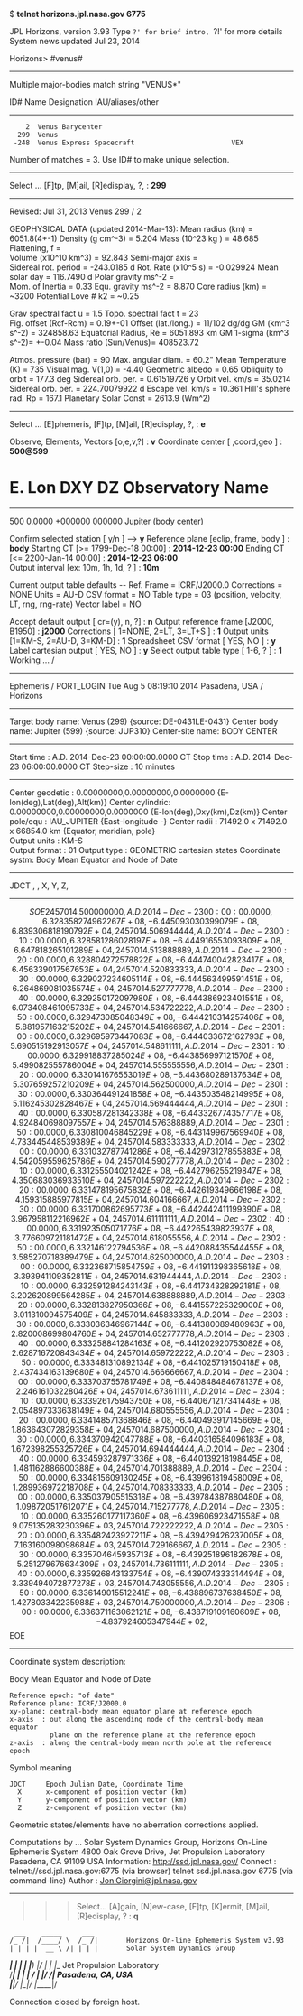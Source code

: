 $ **telnet horizons.jpl.nasa.gov 6775**

JPL Horizons, version 3.93 
Type `?' for brief intro, `?!' for more details 
System news updated Jul 23, 2014
 
Horizons> #venus#
*******************************************************************************
 Multiple major-bodies match string "VENUS*"

  ID#      Name                               Designation  IAU/aliases/other   
  -------  ---------------------------------- -----------  ------------------- 
        2  Venus Barycenter                                                     
      299  Venus                                                                
     -248  Venus Express Spacecraft                        VEX                  
 
   Number of matches =  3. Use ID# to make unique selection.
*******************************************************************************
 Select ... [F]tp, [M]ail, [R]edisplay, ?, <cr>: **299**
*******************************************************************************
 Revised: Jul 31, 2013              Venus                               299 / 2
 
 GEOPHYSICAL DATA (updated 2014-Mar-13):
  Mean radius (km)      =   6051.8(4+-1)  Density (g cm^-3)     =  5.204 
  Mass (10^23 kg )      =     48.685      Flattening, f         =  
  Volume (x10^10 km^3)  =     92.843      Semi-major axis       =  
  Sidereal rot. period  =   -243.0185 d   Rot. Rate (x10^5 s)   = -0.029924 
  Mean solar day        =    116.7490 d   Polar gravity ms^-2   =   
  Mom. of Inertia       =      0.33       Equ. gravity  ms^-2   =  8.870 
  Core radius (km)      =  ~3200          Potential Love # k2   = ~0.25 

  Grav spectral fact u  =      1.5        Topo. spectral fact t =  23       
  Fig. offset (Rcf-Rcm) =      0.19+-01   Offset (lat./long.)   = 11/102 dg/dg 
  GM (km^3 s^-2)        = 324858.63       Equatorial Radius, Re = 6051.893 km 
  GM 1-sigma (km^3 s^-2)=    +-0.04       Mass ratio (Sun/Venus)= 408523.72
  
  Atmos. pressure (bar) =    90           Max. angular diam.    =   60.2" 
  Mean Temperature (K)  =  735            Visual mag. V(1,0)    =   -4.40 
  Geometric albedo      =    0.65         Obliquity to orbit    =  177.3 deg 
  Sidereal orb. per.    =    0.61519726 y Orbit vel.  km/s      =   35.0214 
  Sidereal orb. per.    =  224.70079922 d Escape vel. km/s      =   10.361 
  Hill's sphere rad. Rp =  167.1          Planetary Solar Const = 2613.9 (Wm^2) 
*******************************************************************************
 Select ... [E]phemeris, [F]tp, [M]ail, [R]edisplay, ?, <cr>: **e**
 
 Observe, Elements, Vectors  [o,e,v,?] : **v**
 Coordinate center [ <id>,coord,geo  ] : **500@599**

   #   E. Lon    DXY      DZ    Observatory Name
  --- -------- ------- -------  ----------------
  500   0.0000 +000000  000000  Jupiter (body center)
 
 Confirm selected station    [ y/n ] --> **y**
 Reference plane [eclip, frame, body ] : **body**
 Starting CT  [>=   1799-Dec-18 00:00] : **2014-12-23 00:00**
 Ending   CT  [<=   2200-Jan-14 00:00] : **2014-12-23 06:00**           
 Output interval [ex: 10m, 1h, 1d, ? ] : **10m**
 
 Current output table defaults --
   Ref. Frame   = ICRF/J2000.0
   Corrections  = NONE
   Units        = AU-D
   CSV format   = NO
   Table type   = 03 (position, velocity, LT, rng, rng-rate)
   Vector label = NO
 
 Accept default output [ cr=(y), n, ?] : **n**
 Output reference frame [J2000, B1950] : **j2000**
 Corrections [ 1=NONE, 2=LT, 3=LT+S ]  : **1**
 Output units [1=KM-S, 2=AU-D, 3=KM-D] : **1**
 Spreadsheet CSV format    [ YES, NO ] : **y**
 Label cartesian output    [ YES, NO ] : **y**
 Select output table type  [ 1-6, ?  ] : **1**
 Working ... /  
*******************************************************************************
Ephemeris / PORT_LOGIN Tue Aug  5 08:19:10 2014 Pasadena, USA    / Horizons    
*******************************************************************************
Target body name: Venus (299)                     {source: DE-0431LE-0431}
Center body name: Jupiter (599)                   {source: JUP310}
Center-site name: BODY CENTER
*******************************************************************************
Start time      : A.D. 2014-Dec-23 00:00:00.0000 CT 
Stop  time      : A.D. 2014-Dec-23 06:00:00.0000 CT 
Step-size       : 10 minutes
*******************************************************************************
Center geodetic : 0.00000000,0.00000000,0.0000000 {E-lon(deg),Lat(deg),Alt(km)}
Center cylindric: 0.00000000,0.00000000,0.0000000 {E-lon(deg),Dxy(km),Dz(km)}
Center pole/equ : IAU_JUPITER                     {East-longitude -}
Center radii    : 71492.0 x 71492.0 x 66854.0 km  {Equator, meridian, pole}    
Output units    : KM-S                                                         
Output format   : 01
Output type     : GEOMETRIC cartesian states
Coordinate systm: Body Mean Equator and Node of Date                           
*******************************************************************************
JDCT ,   , X, Y, Z,
*******************************************************************************
$$SOE
2457014.500000000, A.D. 2014-Dec-23 00:00:00.0000,  6.328358274962267E+08, -6.445093030399079E+08,  6.839306818190792E+04,
2457014.506944444, A.D. 2014-Dec-23 00:10:00.0000,  6.328581286028197E+08, -6.444916553093809E+08,  6.647818265101289E+04,
2457014.513888889, A.D. 2014-Dec-23 00:20:00.0000,  6.328804272578822E+08, -6.444740042823417E+08,  6.456339017567653E+04,
2457014.520833333, A.D. 2014-Dec-23 00:30:00.0000,  6.329027234605114E+08, -6.444563499591451E+08,  6.264869081035574E+04,
2457014.527777778, A.D. 2014-Dec-23 00:40:00.0000,  6.329250172097980E+08, -6.444386923401551E+08,  6.073408461095733E+04,
2457014.534722222, A.D. 2014-Dec-23 00:50:00.0000,  6.329473085048349E+08, -6.444210314257406E+08,  5.881957163215202E+04,
2457014.541666667, A.D. 2014-Dec-23 01:00:00.0000,  6.329695973447083E+08, -6.444033672162793E+08,  5.690515192913057E+04,
2457014.548611111, A.D. 2014-Dec-23 01:10:00.0000,  6.329918837285024E+08, -6.443856997121570E+08,  5.499082555786004E+04,
2457014.555555556, A.D. 2014-Dec-23 01:20:00.0000,  6.330141676553019E+08, -6.443680289137634E+08,  5.307659257210209E+04,
2457014.562500000, A.D. 2014-Dec-23 01:30:00.0000,  6.330364491241858E+08, -6.443503548214995E+08,  5.116245302828467E+04,
2457014.569444444, A.D. 2014-Dec-23 01:40:00.0000,  6.330587281342338E+08, -6.443326774357717E+08,  4.924840698097557E+04,
2457014.576388889, A.D. 2014-Dec-23 01:50:00.0000,  6.330810046845229E+08, -6.443149967569940E+08,  4.733445448539389E+04,
2457014.583333333, A.D. 2014-Dec-23 02:00:00.0000,  6.331032787741286E+08, -6.442973127855883E+08,  4.542059559625786E+04,
2457014.590277778, A.D. 2014-Dec-23 02:10:00.0000,  6.331255504021242E+08, -6.442796255219847E+08,  4.350683036933510E+04,
2457014.597222222, A.D. 2014-Dec-23 02:20:00.0000,  6.331478195675832E+08, -6.442619349666198E+08,  4.159315885977815E+04,
2457014.604166667, A.D. 2014-Dec-23 02:30:00.0000,  6.331700862695773E+08, -6.442442411199390E+08,  3.967958112216962E+04,
2457014.611111111, A.D. 2014-Dec-23 02:40:00.0000,  6.331923505071776E+08, -6.442265439823937E+08,  3.776609721181472E+04,
2457014.618055556, A.D. 2014-Dec-23 02:50:00.0000,  6.332146122794536E+08, -6.442088435544455E+08,  3.585270718389479E+04,
2457014.625000000, A.D. 2014-Dec-23 03:00:00.0000,  6.332368715854759E+08, -6.441911398365618E+08,  3.393941109352811E+04,
2457014.631944444, A.D. 2014-Dec-23 03:10:00.0000,  6.332591284243143E+08, -6.441734328292181E+08,  3.202620899564285E+04,
2457014.638888889, A.D. 2014-Dec-23 03:20:00.0000,  6.332813827950366E+08, -6.441557225329000E+08,  3.011310094575409E+04,
2457014.645833333, A.D. 2014-Dec-23 03:30:00.0000,  6.333036346967144E+08, -6.441380089480963E+08,  2.820008699804760E+04,
2457014.652777778, A.D. 2014-Dec-23 03:40:00.0000,  6.333258841284163E+08, -6.441202920753082E+08,  2.628716720843434E+04,
2457014.659722222, A.D. 2014-Dec-23 03:50:00.0000,  6.333481310892134E+08, -6.441025719150418E+08,  2.437434163139680E+04,
2457014.666666667, A.D. 2014-Dec-23 04:00:00.0000,  6.333703755781749E+08, -6.440848484678137E+08,  2.246161032280426E+04,
2457014.673611111, A.D. 2014-Dec-23 04:10:00.0000,  6.333926175943750E+08, -6.440671217341448E+08,  2.054897333638149E+04,
2457014.680555556, A.D. 2014-Dec-23 04:20:00.0000,  6.334148571368846E+08, -6.440493917145669E+08,  1.863643072829358E+04,
2457014.687500000, A.D. 2014-Dec-23 04:30:00.0000,  6.334370942047788E+08, -6.440316584096183E+08,  1.672398255325726E+04,
2457014.694444444, A.D. 2014-Dec-23 04:40:00.0000,  6.334593287971336E+08, -6.440139218198445E+08,  1.481162886600388E+04,
2457014.701388889, A.D. 2014-Dec-23 04:50:00.0000,  6.334815609130245E+08, -6.439961819458009E+08,  1.289936972218708E+04,
2457014.708333333, A.D. 2014-Dec-23 05:00:00.0000,  6.335037905515318E+08, -6.439784387880480E+08,  1.098720517612071E+04,
2457014.715277778, A.D. 2014-Dec-23 05:10:00.0000,  6.335260177117360E+08, -6.439606923471558E+08,  9.075135283230396E+03,
2457014.722222222, A.D. 2014-Dec-23 05:20:00.0000,  6.335482423927211E+08, -6.439429426237005E+08,  7.163160098098684E+03,
2457014.729166667, A.D. 2014-Dec-23 05:30:00.0000,  6.335704645935713E+08, -6.439251896182678E+08,  5.251279676634309E+03,
2457014.736111111, A.D. 2014-Dec-23 05:40:00.0000,  6.335926843133754E+08, -6.439074333314494E+08,  3.339494072877278E+03,
2457014.743055556, A.D. 2014-Dec-23 05:50:00.0000,  6.336149015512241E+08, -6.438896737638450E+08,  1.427803342235988E+03,
2457014.750000000, A.D. 2014-Dec-23 06:00:00.0000,  6.336371163062121E+08, -6.438719109160609E+08, -4.837924605347944E+02,
$$EOE
*******************************************************************************
Coordinate system description:

  Body Mean Equator and Node of Date

    Reference epoch: "of date"
    Reference plane: ICRF/J2000.0
    xy-plane: central-body mean equator plane at reference epoch
    x-axis  : out along the ascending node of the central-body mean equator
              plane on the reference plane at the reference epoch
    z-axis  : along the central-body mean north pole at the reference epoch

Symbol meaning  

    JDCT     Epoch Julian Date, Coordinate Time
      X      x-component of position vector (km)                               
      Y      y-component of position vector (km)                               
      Z      z-component of position vector (km)                               

Geometric states/elements have no aberration corrections applied.

 Computations by ...
     Solar System Dynamics Group, Horizons On-Line Ephemeris System
     4800 Oak Grove Drive, Jet Propulsion Laboratory
     Pasadena, CA  91109   USA
     Information: http://ssd.jpl.nasa.gov/
     Connect    : telnet://ssd.jpl.nasa.gov:6775  (via browser)
                  telnet ssd.jpl.nasa.gov 6775    (via command-line)
     Author     : Jon.Giorgini@jpl.nasa.gov
*******************************************************************************
 >>> Select... [A]gain, [N]ew-case, [F]tp, [K]ermit, [M]ail, [R]edisplay, ? : **q**
                                                                          
     ___    _____     ___                                                 
    /_ /|  /____/ \  /_ /|       Horizons On-line Ephemeris System v3.93  
    | | | |  __ \ /| | | |       Solar System Dynamics Group              
 ___| | | | |__) |/  | | |__     Jet Propulsion Laboratory                
/___| | | |  ___/    | |/__ /|   Pasadena, CA, USA                        
|_____|/  |_|/       |_____|/                                             
 
Connection closed by foreign host.
